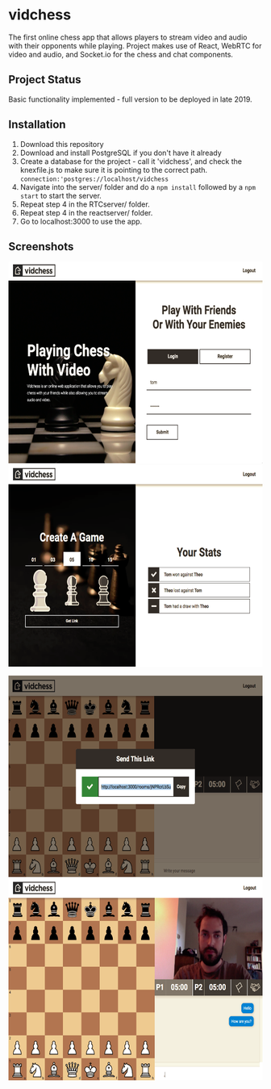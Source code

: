 # vidchess
The first online chess app that allows players to stream video and audio with their opponents while playing.
Project makes use of React, WebRTC for video and audio, and Socket.io for the chess and chat components.

## Project Status
Basic functionality implemented - full version to be deployed in late 2019.

## Installation 
1. Download this repository
2. Download and install PostgreSQL if you don't have it already 
3. Create a database for the project - call it 'vidchess', and check the 
   knexfile.js to make sure it is pointing to the correct path. ``` connection:'postgres://localhost/vidchess```
4. Navigate into the server/ folder and do a ```npm install``` followed by a ```npm start``` to start the server.
5. Repeat step 4 in the RTCserver/ folder.
6. Repeat step 4 in the reactserver/ folder.
7. Go to localhost:3000 to use the app.

## Screenshots
<img src="https://raw.githubusercontent.com/theostavrides/vidchess/master/screenshots/login.png" 
     height="400px"/>
<img src="https://raw.githubusercontent.com/theostavrides/vidchess/master/screenshots/home.png" 
     height="400px"/>
     
<img src="https://raw.githubusercontent.com/theostavrides/vidchess/master/screenshots/link.png" 
     height="400px"/>
<img src="https://raw.githubusercontent.com/theostavrides/vidchess/master/screenshots/room.png" 
     height="400px"/>

